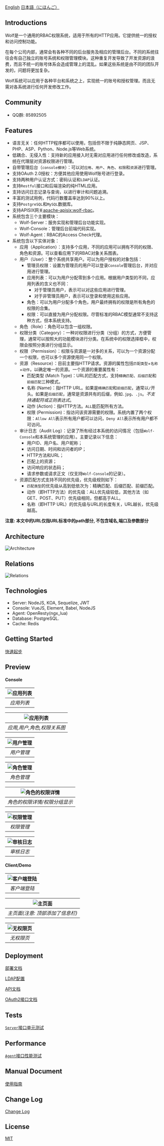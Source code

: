 [English](README.md)
[日本語（にほんご）](README-JA.md)

## Introductions

Wolf是一个通用的RBAC权限系统，适用于所有的HTTP应用。它提供统一的授权和访问控制功能。

在每个公司内部，通常会有各种不同的后台服务及相应的管理后台。不同的系统往往会有自己独立的账号系统和权限管理模块。这种重复开发导致了开发资源的浪费，而且不统一的账号体系会造成管理上的混乱。如果这些系统是由不同的团队开发的，问题将更加复杂。

Wolf系统可以应用于各种平台和系统之上，实现统一的账号和授权管理。而且无需对各系统进行任何开发修改工作。

## Community

* QQ群: 85892505

## Features

* 语言无关：任何HTTP程序都可以使用，包括但不限于纯静态网页、JSP、PHP、ASP、Python、Node.js等Web系统。
* 低耦合、无侵入性：支持新的应用接入时无需对应用进行任何修改或改造，系统在代理层对资源权限进行管理。
* 自带管理后台（`console模块`）：可以对`应用`、`用户`、`角色`、`权限`和`资源`进行管理。
* 支持OAuth 2.0授权：方便其他应用使用Wolf账号进行登录。
* 支持两种用户认证方式：密码认证和`LDAP`认证。
* 支持`Restful`接口和后端渲染的纯HTML应用。
* 支持访问日志记录与查询，以进行审计和问题追溯。
* 丰富的测试用例，代码行数覆盖率达到90%以上。
* 支持`PostgreSQL`和`MySQL`数据库。
* 支持APISIX网关[apache-apisix:wolf-rbac](https://github.com/apache/apisix/blob/master/docs/zh/latest/plugins/wolf-rbac.md)。
* 系统包含三个主要模块：
  * Wolf-Server：服务实现和管理后台功能实现。
  * Wolf-Console：管理后台前端代码实现。
  * Wolf-Agent：RBAC的Access Check代理。
* 系统包含以下实体对象：
  * 应用（Application）：支持多个应用，不同的应用可以拥有不同的权限、角色和资源。可以查看应用下的RBAC对象关系图表。
  * 用户（User）：整个系统共享用户。可以为用户授权的对象包括：
    * 管理员权限：设置为管理员的用户可以登录`Console`管理后台，并对应用进行管理。
    * 应用列表：可以为用户分配零到多个应用。根据用户类型的不同，应用列表的含义也不同：
      * 对于管理员用户，表示可以对这些应用进行管理。
      * 对于非管理员用户，表示可以登录和使用这些应用。
    * 角色：可以为用户分配多个角色，用户最终拥有的权限是所有角色的权限的合集。
    * 权限：可以直接为用户分配权限。尽管标准的RBAC模型通常不支持这种方式，但本系统支持。
  * 角色（Role）：角色可以包含一组权限。
  * 权限分类（Category）：一种对权限进行分类（分组）的方式，方便管理，通常可以按照大的功能模块进行分类。在系统中的权限选择框中，权限会按照分类进行分组显示。
  * 权限（Permission）：权限与资源是一对多的关系，可以为一个资源分配一个权限，也可以多个资源使用同一个权限。
  * 资源（Resource）：目前主要指HTTP请求。资源的属性包括`匹配类型`+`名称`+`动作`，以确定唯一的资源。一个资源的重要属性有：
    * 匹配类型 (Match Type)：URL的匹配方式，支持`精确匹配`、`后缀匹配`和`前缀匹配`三种模式。
    * 名称 (Name)：指HTTP URL。如果是`精确匹配`和`前缀匹配`，通常以`/`开头。如果是`后缀匹配`，通常是资源共有的后缀，例如`.jpg`、`.js`。*不支持通配符或正则表达式*。
    * 动作 (Action)：指HTTP方法。`ALL`能匹配所有方法。
    * 权限 (Permission)：指访问该资源需要的权限。系统内置了两个权限：`Allow All`表示所有用户都可以访问，`Deny All`表示所有用户都不可访问。
  * 审计日志（Audit Log）：记录了所有经过本系统的访问情况（包括`Wolf-Console`和本系统管理的应用）。主要记录以下信息：
    * 用户ID、用户名、用户昵称；
    * 访问日期、时间和访问者的IP；
    * HTTP方法和URL；
    * 匹配上的资源；
    * 访问响应的状态码；
    * 请求参数或请求正文（仅支持`Wolf-Console`的记录）。
  * 资源匹配方式支持不同的优先级，优先级规则如下：
    * `匹配类型`的优先级从高到低依次为：精确匹配、后缀匹配、前缀匹配。
    * 动作（即HTTP方法）的优先级：ALL优先级较低，其他方法（如GET、POST、PUT）优先级相同，但都高于ALL。
    * 名称（即HTTP URL）的优先级与URL的长度有关，URL越长，优先级越高。

**注意: 本文中的URL仅指URL标准中的path部分, 不包含域名,端口及参数部分**


## Architecture

![Architecture](./docs/imgs/architecture.png)



## Relations

![Relations](./docs/imgs/data-model.png)


## Technologies

* Server: NodeJS, KOA, Sequelize, JWT
* Console: VueJS, Element, Babel, NodeJS
* Agent: OpenResty(ngx_lua)
* Database: PostgreSQL.
* Cache: Redis


## Getting Started

[快速起步](./quick-start-with-docker/README-CN.md)



##  Preview

#### Console

| ![应用列表](./docs/imgs/screenshot/console/application.png) |
|:--:|
| *应用列表* |

| ![应用列表](./docs/imgs/screenshot/console/application-diagram.png) |
|:--:|
| *应用,用户,角色,权限关系图* |


| ![用户管理](./docs/imgs/screenshot/console/user.png) |
|:--:|
| *用户管理* |

| ![角色管理](./docs/imgs/screenshot/console/role.png) |
|:--:|
| *角色管理* |

| ![角色的权限详情](./docs/imgs/screenshot/console/permission-detail.png) |
|:--:|
| *角色的权限详情/权限分组显示* |

| ![权限管理](./docs/imgs/screenshot/console/permission.png) |
|:--:|
| *权限管理* |

| ![审核日志](./docs/imgs/screenshot/console/audit-log.png) |
|:--:|
| *审核日志* |



#### Client/Demo

| ![客户端登陆](./docs/imgs/screenshot/client/login.png) |
|:--:|
| *客户端登陆* |

| ![主页面](./docs/imgs/screenshot/client/main.png) |
|:--:|
| *主页面(注意: 顶部添加了信息栏)* |

| ![无权限页](./docs/imgs/screenshot/client/no-permission.png) |
|:--:|
| *无权限页* |



## Deployment

[部署文档](./docs/deploy-cn.md)

[LDAP配置](./docs/ldap-config-cn.md)

[API文档](./docs/admin-api-cn.md)

[OAuth2接口文档](./docs/admin-api-oauth2.0-cn.md)


## Tests

[`Server`接口单元测试](./docs/unittest-cn.md)

## Performance

[`Agent`接口性能测试](./docs/perf-cn.md)


## Manual Document

[使用指南](./docs/usage.md)


## Change Log

[Change Log](./ChangeLog.md)

## License

[MIT](./LICENSE)

